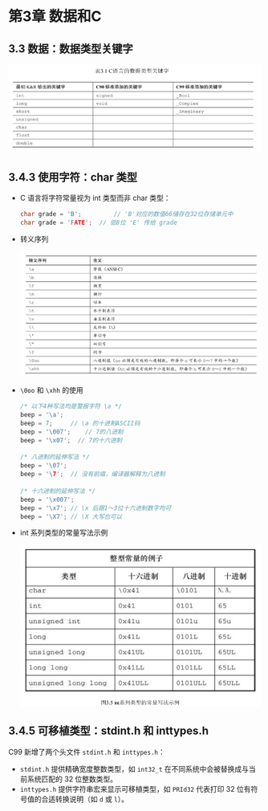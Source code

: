# 第3章 数据和C



## 3.3 数据：数据类型关键字

![image-20250317145144093](img/03_第三章_数据和C/image-20250317145144093.png)

## 3.4.3 使用字符：char 类型

- C 语言将字符常量视为 int 类型而非 char 类型：

  ```c
  char grade = 'B';  		// 'B'对应的数值66储存在32位存储单元中
  char grade = 'FATE';	// 低8位 'E' 传给 grade
  ```

- 转义序列

  ![image-20250318201743515](img/03_第三章_数据和C/image-20250318201743515.png)

- `\0oo` 和 `\xhh` 的使用

  ```c
  /* 以下4种写法均是警报字符 \a */
  beep = '\a';
  beep = 7;		// \a 的十进制ASCII码
  beep = '\007';	// 7的八进制
  beep = '\x07';  // 7的十六进制
  
  /* 八进制的延伸写法 */
  beep = '\07';
  beep = '\7';	// 没有前缀，编译器解释为八进制
  
  /* 十六进制的延伸写法 */
  beep = '\x007';
  beep = '\x7';	// \x 后跟1～3位十六进制数字均可
  beep = '\X7';	// \X 大写也可以
  ```

- int 系列类型的常量写法示例

  ![image-20250320140348301](img/03_第三章_数据和C/image-20250320140348301.png)



## 3.4.5 可移植类型：stdint.h 和 inttypes.h

C99 新增了两个头文件 `stdint.h` 和 `inttypes.h`：

- `stdint.h` 提供精确宽度整数类型，如 `int32_t` 在不同系统中会被替换成与当前系统匹配的 32 位整数类型。
- `inttypes.h` 提供字符串宏来显示可移植类型，如 `PRId32` 代表打印 32 位有符号值的合适转换说明（如 `d` 或 `l`）。